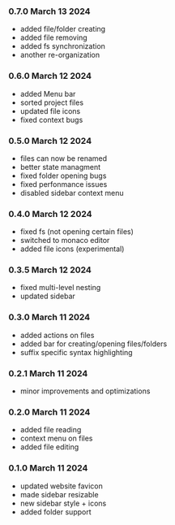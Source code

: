 ### 0.7.0 March 13 2024

- added file/folder creating
- added file removing
- added fs synchronization
- another re-organization

### 0.6.0 March 12 2024

- added Menu bar
- sorted project files
- updated file icons
- fixed context bugs

### 0.5.0 March 12 2024

- files can now be renamed
- better state managment
- fixed folder opening bugs
- fixed perfonmance issues
- disabled sidebar context menu

### 0.4.0 March 12 2024

- fixed fs (not opening certain files)
- switched to monaco editor
- added file icons (experimental)

### 0.3.5 March 12 2024

- fixed multi-level nesting
- updated sidebar

### 0.3.0 March 11 2024

- added actions on files
- added bar for creating/opening files/folders
- suffix specific syntax highlighting

### 0.2.1 March 11 2024

- minor improvements and optimizations

### 0.2.0 March 11 2024

- added file reading
- context menu on files
- added file editing

### 0.1.0 March 11 2024

- updated website favicon
- made sidebar resizable
- new sidebar style + icons
- added folder support
